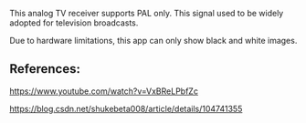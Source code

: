 This analog TV receiver supports PAL only. This signal used to be widely adopted for television broadcasts.

Due to hardware limitations, this app can only show black and white images.

## References:

https://www.youtube.com/watch?v=VxBReLPbfZc

https://blog.csdn.net/shukebeta008/article/details/104741355